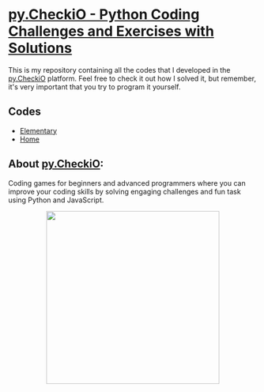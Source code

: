 # [py.CheckiO - Python Coding Challenges and Exercises with Solutions](https://py.checkio.org/)

This is my repository containing all the codes that I developed in the [py.CheckiO](https://py.checkio.org/) platform.
Feel free to check it out how I solved it, but remember, it's very important that you try to program it yourself.


## Codes

- [Elementary](Elementary/)
- [Home](Home/)


## About [py.CheckiO](https://py.checkio.org/):

Coding games for beginners and advanced programmers where you can improve your coding skills by solving engaging challenges and fun task using Python and JavaScript.

<p align="center">
<img src="https://oauth-static.checkio.org/static/imgv3/landing__m.png" width="350" height="350">
</p>
